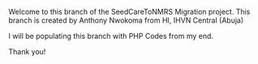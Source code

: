 Welcome to this branch of the SeedCareToNMRS Migration project.
This branch is created by Anthony Nwokoma from HI, IHVN Central (Abuja)

I will be populating this branch with PHP Codes from my end.

Thank you!